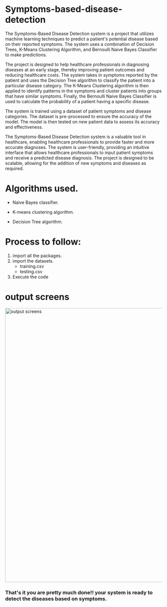# Symptoms-based-disease-detection
  The Symptoms-Based Disease Detection system is a project that utilizes machine learning techniques to predict a patient's potential disease based on their reported symptoms. The system uses a combination of Decision Trees, K-Means Clustering Algorithm, and Bernoulli Naive Bayes Classifier to make predictions.

The project is designed to help healthcare professionals in diagnosing diseases at an early stage, thereby improving patient outcomes and reducing healthcare costs. The system takes in symptoms reported by the patient and uses the Decision Tree algorithm to classify the patient into a particular disease category. The K-Means Clustering algorithm is then applied to identify patterns in the symptoms and cluster patients into groups that have similar symptoms. Finally, the Bernoulli Naive Bayes Classifier is used to calculate the probability of a patient having a specific disease.

The system is trained using a dataset of patient symptoms and disease categories. The dataset is pre-processed to ensure the accuracy of the model. The model is then tested on new patient data to assess its accuracy and effectiveness.

The Symptoms-Based Disease Detection system is a valuable tool in healthcare, enabling healthcare professionals to provide faster and more accurate diagnoses. The system is user-friendly, providing an intuitive interface that allows healthcare professionals to input patient symptoms and receive a predicted disease diagnosis. The project is designed to be scalable, allowing for the addition of new symptoms and diseases as required.

# Algorithms used.
  *  Naive Bayes classifier.
  -  K-means clustering algorithm.
  +  Decision Tree algorithm.
  
# Process to follow:
  1. import all the packages.
  2. import the datasets. 
       *  training.csv
       -  testing.csv
  3. Execute the code   

# output screens 

<img width="880" alt="output screens" src="https://user-images.githubusercontent.com/96756682/218068399-797ba55f-e728-4396-97af-1b1ca4904dca.png">

### That's it you are pretty much done!! your system is ready to detect the diseases based on symptoms.
